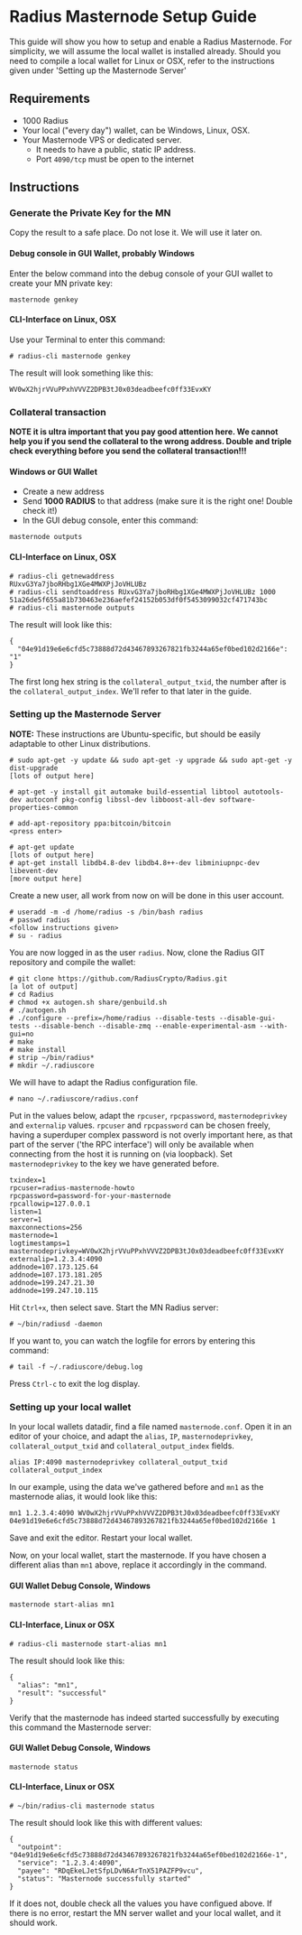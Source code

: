 # Radius Masternode Setup Guide

This guide will show you how to setup and enable a Radius Masternode. For simplicity, we will assume the local wallet is installed already. Should you need to compile a local wallet for Linux or OSX, refer to the instructions given under 'Setting up the Masternode Server'

## Requirements

+ 1000 Radius
+ Your local ("every day") wallet, can be Windows, Linux, OSX.
+ Your Masternode VPS or dedicated server.
	+ It needs to have a public, static IP address.
	+ Port `4090/tcp` must be open to the internet

## Instructions

### Generate the Private Key for the MN
Copy the result to a safe place. Do not lose it. We will use it later on.

#### Debug console in GUI Wallet, probably Windows
Enter the below command into the debug console of your GUI wallet to create your MN private key:

```
masternode genkey
```

#### CLI-Interface on Linux, OSX
Use your Terminal to enter this command: 

```
# radius-cli masternode genkey
```

The result will look something like this: 

```
WV0wX2hjrVVuPPxhVVVZ2DPB3tJ0x03deadbeefc0ff33EvxKY
```

### Collateral transaction
**NOTE __it is ultra important that you pay good attention here. We cannot help you if you send the collateral to the wrong address. Double and triple check everything before you send the collateral transaction!!!__**

#### Windows or GUI Wallet
+ Create a new address
+ Send **1000 RADIUS** to that address (make sure it is the right one! Double check it!)
+ In the GUI debug console, enter this command:

```
masternode outputs
```

#### CLI-Interface on Linux, OSX

```
# radius-cli getnewaddress
RUxvG3Ya7jboRHbg1XGe4MWXPjJoVHLUBz
# radius-cli sendtoaddress RUxvG3Ya7jboRHbg1XGe4MWXPjJoVHLUBz 1000
51a26de5f655a81b730463e236aefef24152b053df0f5453099032cf471743bc
# radius-cli masternode outputs
```

The result will look like this: 

```
{
  "04e91d19e6e6cfd5c73888d72d43467893267821fb3244a65ef0bed102d2166e": "1"
}
```

The first long hex string is the `collateral_output_txid`, the number after is the `collateral_output_index`. We'll refer to that later in the guide.


### Setting up the Masternode Server

**NOTE:** These instructions are Ubuntu-specific, but should be easily adaptable to other Linux distributions.

```
# sudo apt-get -y update && sudo apt-get -y upgrade && sudo apt-get -y dist-upgrade
[lots of output here]
```

```
# apt-get -y install git automake build-essential libtool autotools-dev autoconf pkg-config libssl-dev libboost-all-dev software-properties-common
```

```
# add-apt-repository ppa:bitcoin/bitcoin
<press enter>
```

```
# apt-get update
[lots of output here]
# apt-get install libdb4.8-dev libdb4.8++-dev libminiupnpc-dev libevent-dev
[more output here]
```

Create a new user, all work from now on will be done in this user account.

```
# useradd -m -d /home/radius -s /bin/bash radius
# passwd radius
<follow instructions given>
# su - radius
```

You are now logged in as the user `radius`. Now, clone the Radius GIT repository and compile the wallet:

```
# git clone https://github.com/RadiusCrypto/Radius.git
[a lot of output]
# cd Radius
# chmod +x autogen.sh share/genbuild.sh
# ./autogen.sh
# ./configure --prefix=/home/radius --disable-tests --disable-gui-tests --disable-bench --disable-zmq --enable-experimental-asm --with-gui=no
# make
# make install
# strip ~/bin/radius*
# mkdir ~/.radiuscore
```

We will have to adapt the Radius configuration file. 

```
# nano ~/.radiuscore/radius.conf
```

Put in the values below, adapt the `rpcuser`, `rpcpassword`, `masternodeprivkey` and `externalip` values. `rpcuser` and `rpcpassword` can be chosen freely, having a superduper complex password is not overly important here, as that part of the server ('the RPC interface') will only be available when connecting from the host it is running on (via loopback). Set `masternodeprivkey` to the key we have generated before.

```
txindex=1
rpcuser=radius-masternode-howto
rpcpassword=password-for-your-masternode
rpcallowip=127.0.0.1
listen=1
server=1
maxconnections=256
masternode=1
logtimestamps=1
masternodeprivkey=WV0wX2hjrVVuPPxhVVVZ2DPB3tJ0x03deadbeefc0ff33EvxKY
externalip=1.2.3.4:4090
addnode=107.173.125.64
addnode=107.173.181.205
addnode=199.247.21.30
addnode=199.247.10.115
```

Hit `Ctrl+x`, then select save. Start the MN Radius server: 

```
# ~/bin/radiusd -daemon
```

If you want to, you can watch the logfile for errors by entering this command: 

```
# tail -f ~/.radiuscore/debug.log
```

Press `Ctrl-c` to exit the log display.

### Setting up your local wallet 

In your local wallets datadir, find a file named `masternode.conf`. Open it in an editor of your choice, and adapt the `alias`, `IP`, `masternodeprivkey`, `collateral_output_txid` and `collateral_output_index` fields.

```
alias IP:4090 masternodeprivkey collateral_output_txid collateral_output_index
```

In our example, using the data we've gathered before and `mn1` as the masternode alias, it would look like this: 

```
mn1 1.2.3.4:4090 WV0wX2hjrVVuPPxhVVVZ2DPB3tJ0x03deadbeefc0ff33EvxKY 04e91d19e6e6cfd5c73888d72d43467893267821fb3244a65ef0bed102d2166e 1
```

Save and exit the editor. Restart your local wallet. 

Now, on your local wallet, start the masternode.  If you have chosen a different alias than `mn1` above, replace it accordingly in the command.

#### GUI Wallet Debug Console, Windows

```
masternode start-alias mn1
```

#### CLI-Interface, Linux or OSX

```
# radius-cli masternode start-alias mn1
```

The result should look like this: 

```
{
  "alias": "mn1",
  "result": "successful"
}
```

Verify that the masternode has indeed started successfully by executing this command the Masternode server:

#### GUI Wallet Debug Console, Windows

```
masternode status
```

#### CLI-Interface, Linux or OSX

```
# ~/bin/radius-cli masternode status
```

The result should look like this with different values: 

```
{
  "outpoint": "04e91d19e6e6cfd5c73888d72d43467893267821fb3244a65ef0bed102d2166e-1",
  "service": "1.2.3.4:4090",
  "payee": "RDqEkeLJetSfpLDvN6ArTnX51PAZFP9vcu",
  "status": "Masternode successfully started"
}
```

If it does not, double check all the values you have configued above. If there is no error, restart the MN server wallet and your local wallet, and it should work.

